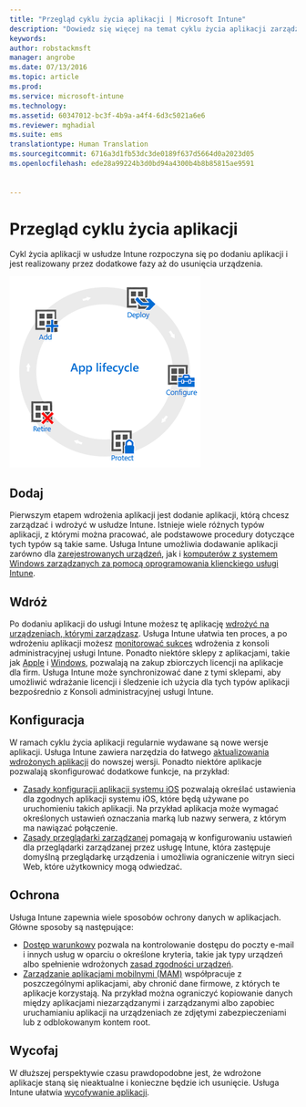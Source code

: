 ```yaml
---
title: "Przegląd cyklu życia aplikacji | Microsoft Intune"
description: "Dowiedz się więcej na temat cyklu życia aplikacji zarządzanych przez usługę Intune — od momentu ich dodania do ich ewentualnego wycofania."
keywords: 
author: robstackmsft
manager: angrobe
ms.date: 07/13/2016
ms.topic: article
ms.prod: 
ms.service: microsoft-intune
ms.technology: 
ms.assetid: 60347012-bc3f-4b9a-a4f4-6d3c5021a6e6
ms.reviewer: mghadial
ms.suite: ems
translationtype: Human Translation
ms.sourcegitcommit: 6716a3d1fb53dc3de0189f637d5664d0a2023d05
ms.openlocfilehash: ede28a99224b3d0bd94a4300b4b8b85815ae9591


---
```


# Przegląd cyklu życia aplikacji

Cykl życia aplikacji w usłudze Intune rozpoczyna się po dodaniu aplikacji i jest realizowany przez dodatkowe fazy aż do usunięcia urządzenia.

![Cykl życia aplikacji](./media/app-lifecycle.png "the Intune app lifecycle")

## Dodaj

Pierwszym etapem wdrożenia aplikacji jest dodanie aplikacji, którą chcesz zarządzać i wdrożyć w usłudze Intune. Istnieje wiele różnych typów aplikacji, z którymi można pracować, ale podstawowe procedury dotyczące tych typów są takie same. Usługa Intune umożliwia dodawanie aplikacji zarówno dla [zarejestrowanych urządzeń](add-apps-for-mobile-devices-in-microsoft-intune.md), jak i [komputerów z systemem Windows zarządzanych za pomocą oprogramowania klienckiego usługi Intune](add-apps-for-windows-pcs-in-microsoft-intune.md).

## Wdróż

Po dodaniu aplikacji do usługi Intune możesz tę aplikację [wdrożyć na urządzeniach, którymi zarządzasz](deploy-apps.md). Usługa Intune ułatwia ten proces, a po wdrożeniu aplikacji możesz [monitorować sukces](monitor-apps-in-microsoft-intune.md) wdrożenia z konsoli administracyjnej usługi Intune. Ponadto niektóre sklepy z aplikacjami, takie jak [Apple](manage-ios-apps-you-purchased-through-a-volume-purchase-program-with-microsoft-intune.md) i [Windows](manage-apps-you-purchased-from-the-windows-store-for-business-with-microsoft-intune.md), pozwalają na zakup zbiorczych licencji na aplikacje dla firm. Usługa Intune może synchronizować dane z tymi sklepami, aby umożliwić wdrażanie licencji i śledzenie ich użycia dla tych typów aplikacji bezpośrednio z Konsoli administracyjnej usługi Intune.

## Konfiguracja

W ramach cyklu życia aplikacji regularnie wydawane są nowe wersje aplikacji. Usługa Intune zawiera narzędzia do łatwego [aktualizowania wdrożonych aplikacji](update-apps-using-microsoft-intune.md) do nowszej wersji. Ponadto niektóre aplikacje pozwalają skonfigurować dodatkowe funkcje, na przykład:
- [Zasady konfiguracji aplikacji systemu iOS](configure-ios-apps-with-mobile-app-configuration-policies-in-microsoft-intune.md) pozwalają określać ustawienia dla zgodnych aplikacji systemu iOS, które będą używane po uruchomieniu takich aplikacji. Na przykład aplikacja może wymagać określonych ustawień oznaczania marką lub nazwy serwera, z którym ma nawiązać połączenie.
- [Zasady przeglądarki zarządzanej](manage-internet-access-using-managed-browser-policies.md) pomagają w konfigurowaniu ustawień dla przeglądarki zarządzanej przez usługę Intune, która zastępuje domyślną przeglądarkę urządzenia i umożliwia ograniczenie witryn sieci Web, które użytkownicy mogą odwiedzać.

## Ochrona

Usługa Intune zapewnia wiele sposobów ochrony danych w aplikacjach. Główne sposoby są następujące:
- [Dostęp warunkowy](restrict-access-to-email-and-o365-services-with-microsoft-intune.md) pozwala na kontrolowanie dostępu do poczty e-mail i innych usług w oparciu o określone kryteria, takie jak typy urządzeń albo spełnienie wdrożonych [zasad zgodności urządzeń](introduction-to-device-compliance-policies-in-microsoft-intune.md).
- [Zarządzanie aplikacjami mobilnymi (MAM)](protect-app-data-using-mobile-app-management-policies-with-microsoft-intune.md) współpracuje z poszczególnymi aplikacjami, aby chronić dane firmowe, z których te aplikacje korzystają. Na przykład można ograniczyć kopiowanie danych między aplikacjami niezarządzanymi i zarządzanymi albo zapobiec uruchamianiu aplikacji na urządzeniach ze zdjętymi zabezpieczeniami lub z odblokowanym kontem root.

## Wycofaj

W dłuższej perspektywie czasu prawdopodobne jest, że wdrożone aplikacje staną się nieaktualne i konieczne będzie ich usunięcie. Usługa Intune ułatwia [wycofywanie aplikacji](retire-apps-using-microsoft-intune.md).



<!--HONumber=Jul16_HO4-->


